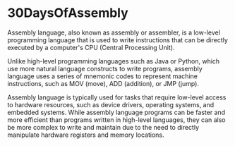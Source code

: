 # 30DaysOfAssembly

Assembly language, also known as assembly or assembler, is a low-level programming language that is used to write instructions that can be directly executed by a computer's CPU (Central Processing Unit).

Unlike high-level programming languages such as Java or Python, which use more natural language constructs to write programs, assembly language uses a series of mnemonic codes to represent machine instructions, such as MOV (move), ADD (addition), or JMP (jump).

Assembly language is typically used for tasks that require low-level access to hardware resources, such as device drivers, operating systems, and embedded systems. While assembly language programs can be faster and more efficient than programs written in high-level languages, they can also be more complex to write and maintain due to the need to directly manipulate hardware registers and memory locations.
